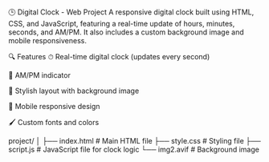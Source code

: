 🕒 Digital Clock - Web Project
A responsive digital clock built using HTML, CSS, and JavaScript, featuring a real-time update of hours, minutes, seconds, and AM/PM. It also includes a custom background image and mobile responsiveness.

🔍 Features
⏱ Real-time digital clock (updates every second)

🌙 AM/PM indicator

🎨 Stylish layout with background image

📱 Mobile responsive design

🖌 Custom fonts and colors

project/
│
├── index.html       # Main HTML file
├── style.css        # Styling file
├── script.js        # JavaScript file for clock logic
└── img2.avif        # Background image
